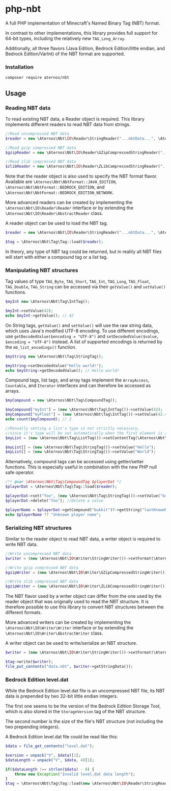 # php-nbt
A full PHP implementation of Minecraft's Named Binary Tag (NBT) format.

In contrast to other implementations, this library provides full support
for 64-bit types, including the relatively new `TAG_Long_Array`.

Additionally, all three flavors (Java Edition, Bedrock Edition/little endian, and Bedrock Edition/VarInt) of the NBT format are supported.

### Installation
```shell
composer require aternos/nbt
```

## Usage
### Reading NBT data
To read existing NBT data, a Reader object is required.
This library implements different readers to read NBT data from strings.
```php
//Read uncompressed NBT data
$reader = new \Aternos\Nbt\IO\Reader\StringReader("...nbtData...", \Aternos\Nbt\NbtFormat::BEDROCK_EDITION);

//Read gzip compressed NBT data
$gzipReader = new \Aternos\Nbt\IO\Reader\GZipCompressedStringReader("...compressedNbtData...", \Aternos\Nbt\NbtFormat::JAVA_EDITION);

//Read zlib compressed NBT data
$zlibReader = new \Aternos\Nbt\IO\Reader\ZLibCompressedStringReader("...compressedNbtData...", \Aternos\Nbt\NbtFormat::BEDROCK_EDITION_NETWORK);
```
Note that the reader object is also used to specify the NBT format flavor. 
Available are `\Aternos\Nbt\NbtFormat::JAVA_EDITION`, `\Aternos\Nbt\NbtFormat::BEDROCK_EDITION`, and `\Aternos\Nbt\NbtFormat::BEDROCK_EDITION_NETWORK`.

More advanced readers can be created by implementing the `\Aternos\Nbt\IO\Reader\Reader` interface or by extending the `\Aternos\Nbt\IO\Reader\AbstractReader` class.

A reader object can be used to load the NBT tag.
```php
$reader = new \Aternos\Nbt\IO\Reader\StringReader("...nbtData...", \Aternos\Nbt\NbtFormat::BEDROCK_EDITION);

$tag = \Aternos\Nbt\Tag\Tag::load($reader);
```
In theory, any type of NBT tag could be returned, but in reality all NBT files
will start with either a compound tag or a list tag.

### Manipulating NBT structures
Tag values of type `TAG_Byte`, `TAG_Short`, `TAG_Int`, `TAG_Long`, `TAG_Float`,
`TAG_Double`, `TAG_String` can be accessed via their `getValue()` and `setValue()` functions.
```php
$myInt new \Aternos\Nbt\Tag\IntTag();

$myInt->setValue(42);
echo $myInt->getValue(); // 42
```

On String tags, `getValue()` and `setValue()` will use the raw string data, which uses Java's modified
UTF-8 encoding. To use different encodings,
use `getDecodedValue($encoding = "UTF-8")` and `setDecodedValue($value, $encoding = "UTF-8")` instead.
A list of supported encodings is returned by the `mb_list_encodings()` function.

```php
$myString new \Aternos\Nbt\Tag\StringTag();

$myString->setDecodedValue("Hello world!");
echo $myString->getDecodedValue(); // Hello world!
```

Compound tags, list tags, and array tags implement the `ArrayAccess`, `Countable`,
and `Iterator` interfaces and can therefore be accessed as arrays.
```php
$myCompound = new \Aternos\Nbt\Tag\CompoundTag();

$myCompound["myInt"] = (new \Aternos\Nbt\Tag\IntTag())->setValue(42);
$myCompound["myFloat"] = (new \Aternos\Nbt\Tag\IntTag())->setValue(42.42);
echo count($myCompound); // 2

//Manually setting a list's type is not strictly necessary,
//since it's type will be set automatically when the first element is added
$myList = (new \Aternos\Nbt\Tag\ListTag())->setContentTag(\Aternos\Nbt\Tag\TagType::TAG_String);

$myList[] = (new \Aternos\Nbt\Tag\StringTag())->setValue("Hello");
$myList[] = (new \Aternos\Nbt\Tag\StringTag())->setValue("World");
```

Alternatively, compound tags can be accessed using getter/setter functions. This is especially useful in combination with
the new PHP null safe operator.
```php
/** @var \Aternos\Nbt\Tag\CompoundTag $playerDat */
$playerDat = \Aternos\Nbt\Tag\Tag::load($reader);

$playerDat->set("foo", (new \Aternos\Nbt\Tag\StringTag())->setValue("bar")); //Set a value
$playerDat->delete("foo"); //Delete a value

$playerName = $playerDat->getCompound("bukkit")?->getString("lastKnownName")?->getValue();
echo $playerName ?? "Unknown player name";
```

### Serializing NBT structures
Similar to the reader object to read NBT data, a writer object is required
to write NBT data.
```php
//Write uncompressed NBT data
$writer = (new \Aternos\Nbt\IO\Writer\StringWriter())->setFormat(\Aternos\Nbt\NbtFormat::BEDROCK_EDITION);

//Write gzip compressed NBT data
$gzipWriter = (new \Aternos\Nbt\IO\Writer\GZipCompressedStringWriter())->setFormat(\Aternos\Nbt\NbtFormat::JAVA_EDITION);

//Write zlib compressed NBT data
$gzipWriter = (new \Aternos\Nbt\IO\Writer\ZLibCompressedStringWriter())->setFormat(\Aternos\Nbt\NbtFormat::BEDROCK_EDITION_NETWORK);
```
The NBT flavor used by a writer object can differ from the one used by the 
reader object that was originally used to read the NBT structure.
It is therefore possible to use this library to convert NBT structures between the different formats.

More advanced writers can be created by implementing the `\Aternos\Nbt\IO\Writer\Writer` interface or by extending the `\Aternos\Nbt\IO\Writer\AbstractWriter` class.

A writer object can be used to write/serialize an NBT structure.
```php
$writer = (new \Aternos\Nbt\IO\Writer\StringWriter())->setFormat(\Aternos\Nbt\NbtFormat::BEDROCK_EDITION);

$tag->write($writer);
file_put_contents("data.nbt", $writer->getStringData());
```

### Bedrock Edition level.dat
While the Bedrock Edition level.dat file is an uncompressed NBT file, 
its NBT data is prepended by two 32-bit little endian integers.

The first one seems to be the version of the Bedrock Edition Storage Tool, 
which is also stored in the `StorageVersion` tag of the NBT structure.

The second number is the size of the file's NBT structure (not including the two prepending integers).

A Bedrock Edition level.dat file could be read like this:
```php
$data = file_get_contents("level.dat");

$version = unpack("V", $data)[1];
$dataLength = unpack("V", $data, 4)[1];

if($dataLength !== strlen($data) - 8) {
    throw new Exception("Invalid level.dat data length");
}
$tag = \Aternos\Nbt\Tag\Tag::load(new \Aternos\Nbt\IO\Reader\StringReader(substr($data, 8), \Aternos\Nbt\NbtFormat::BEDROCK_EDITION));
```
